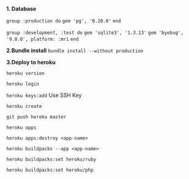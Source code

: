 **1. Database**

`group :production do`
  `gem 'pg', '0.20.0'`
`end`

`group :development, :test do`
  `gem 'sqlite3', '1.3.13'`
  `gem 'byebug',  '9.0.0', platform: :mri`
`end`

**2.Bundle install**
`bundle install --without production`

**3.Deploy to heroku**

`heroku version`

`heroku login`

`heroku keys:add` Use SSH Key

`heroku create`

`git push heroku master`

`heroku apps`

`heroku apps:destroy <app-name>`

`heroku buildpacks --app <app-name>`

`heroku buildpacks:set heroku/ruby`

`heroku buildpacks:set heroku/php`
